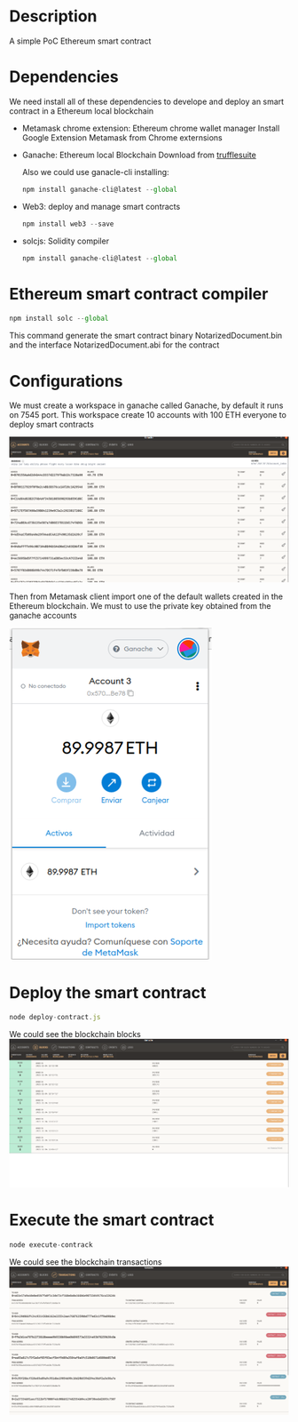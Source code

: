 # Description
A simple PoC Ethereum smart contract

# Dependencies
We need install all of these dependencies to develope and deploy an smart contract in a Ethereum local blockchain

- Metamask chrome extension: Ethereum chrome wallet manager
  Install Google Extension Metamask from Chrome externsions

- Ganache: Ethereum local Blockchain
    Download from [trufflesuite](https://www.trufflesuite.com/ganache) 

  Also we could use ganacle-cli installing:
  ```javascript
  npm install ganache-cli@latest --global
  ```

- Web3: deploy and manage smart contracts
  ```javascript
  npm install web3 --save
  ```

- solcjs: Solidity compiler
  ```javascript
  npm install ganache-cli@latest --global
  ```

# Ethereum smart contract compiler
  ```javascript
  npm install solc --global
  ```

This command generate the smart contract binary NotarizedDocument.bin and the interface NotarizedDocument.abi for the contract

# Configurations
We must create a workspace in ganache called Ganache, by default it runs on 7545 port. This workspace create 10 accounts with 100 ETH everyone to deploy smart contracts

![alt text](images/ganache_accounts.png "Ganache Accounts")

Then from Metamask client import one of the default wallets created in the Ethereum blockchain. We must to use the private key obtained from the ganache accounts

![alt text](images/Metamask.png "Metamask Client")

# Deploy the smart contract
```javascript
node deploy-contract.js
```

We could see the blockchain blocks
![alt text](images/ganache_blocks.png "Blockchain blocks")

# Execute the smart contract

```javascript
node execute-contrack
```

We could see the blockchain transactions
![alt text](images/ganache_transactions.png "Blockchain transactions")